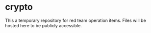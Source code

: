 # crypto
This a temporary repository for red team operation items. Files will be hosted here to be publicly accessible. 
